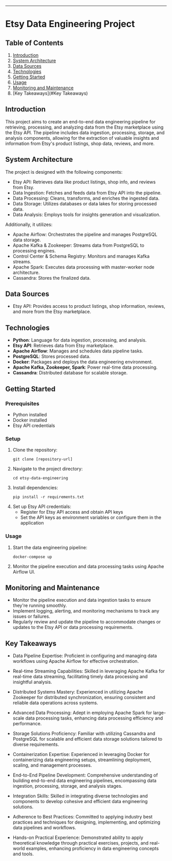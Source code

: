
---

# Etsy Data Engineering Project

## Table of Contents
1. [Introduction](#introduction)
2. [System Architecture](#system-architecture)
3. [Data Sources](#data-sources)
4. [Technologies](#technologies)
5. [Getting Started](#getting-started)
6. [Usage](#usage)
7. [Monitoring and Maintenance](#monitoring-and-maintenance)
8. [Key Takeaways](#Key Takeaways)


## Introduction
This project aims to create an end-to-end data engineering pipeline for retrieving, processing, and analyzing data from the Etsy marketplace using the Etsy API. The pipeline includes data ingestion, processing, storage, and analysis components, allowing for the extraction of valuable insights and information from Etsy's product listings, shop data, reviews, and more.

## System Architecture
The project is designed with the following components:

- Etsy API: Retrieves data like product listings, shop info, and reviews from Etsy.
- Data Ingestion: Fetches and feeds data from Etsy API into the pipeline.
- Data Processing: Cleans, transforms, and enriches the ingested data.
- Data Storage: Utilizes databases or data lakes for storing processed data.
- Data Analysis: Employs tools for insights generation and visualization.

Additionally, it utilizes:

- Apache Airflow: Orchestrates the pipeline and manages PostgreSQL data storage.
- Apache Kafka & Zookeeper: Streams data from PostgreSQL to processing engines.
- Control Center & Schema Registry: Monitors and manages Kafka streams.
- Apache Spark: Executes data processing with master-worker node architecture.
- Cassandra: Stores the finalized data.

## Data Sources
- Etsy API: Provides access to product listings, shop information, reviews, and more from the Etsy marketplace.

## Technologies
- **Python**: Language for data ingestion, processing, and analysis.
- **Etsy API**: Retrieves data from Etsy marketplace.
- **Apache Airflow**: Manages and schedules data pipeline tasks.
- **PostgreSQL**: Stores processed data.
- **Docker**: Packages and deploys the data engineering environment.
- **Apache Kafka, Zookeeper, Spark**: Power real-time data processing.
- **Cassandra**: Distributed database for scalable storage.

## Getting Started
### Prerequisites
- Python installed
- Docker installed
- Etsy API credentials

### Setup
1. Clone the repository:
   ```
   git clone [repository-url]
   ```
2. Navigate to the project directory:
   ```
   cd etsy-data-engineering
   ```
3. Install dependencies:
   ```
   pip install -r requirements.txt
   ```
4. Set up Etsy API credentials:
   - Register for Etsy API access and obtain API keys
   - Set the API keys as environment variables or configure them in the application

### Usage
1. Start the data engineering pipeline:
   ```
   docker-compose up
   ```
2. Monitor the pipeline execution and data processing tasks using Apache Airflow UI.

## Monitoring and Maintenance
- Monitor the pipeline execution and data ingestion tasks to ensure they're running smoothly.
- Implement logging, alerting, and monitoring mechanisms to track any issues or failures.
- Regularly review and update the pipeline to accommodate changes or updates to the Etsy API or data processing requirements.

## Key Takeaways
- Data Pipeline Expertise: Proficient in configuring and managing data workflows using Apache Airflow for effective orchestration.

- Real-time Streaming Capabilities: Skilled in leveraging Apache Kafka for real-time data streaming, facilitating timely data processing and insightful analysis.

- Distributed Systems Mastery: Experienced in utilizing Apache Zookeeper for distributed synchronization, ensuring consistent and reliable data operations across systems.

- Advanced Data Processing: Adept in employing Apache Spark for large-scale data processing tasks, enhancing data processing efficiency and performance.

- Storage Solutions Proficiency: Familiar with utilizing Cassandra and PostgreSQL for scalable and efficient data storage solutions tailored to diverse requirements.

- Containerization Expertise: Experienced in leveraging Docker for containerizing data engineering setups, streamlining deployment, scaling, and management processes.

- End-to-End Pipeline Development: Comprehensive understanding of building end-to-end data engineering pipelines, encompassing data ingestion, processing, storage, and analysis stages.

- Integration Skills: Skilled in integrating diverse technologies and components to develop cohesive and efficient data engineering solutions.

- Adherence to Best Practices: Committed to applying industry best practices and techniques for designing, implementing, and optimizing data pipelines and workflows.

- Hands-on Practical Experience: Demonstrated ability to apply theoretical knowledge through practical exercises, projects, and real-world examples, enhancing proficiency in data engineering concepts and tools.

